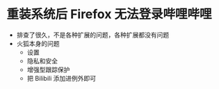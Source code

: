 # 重装系统后 Firefox 无法登录哔哩哔哩

- 排查了很久，不是各种扩展的问题，各种扩展都没有问题
- 火狐本身的问题
  - 设置
  - 隐私和安全
  - 增强型跟踪保护
  - 把 Bilibili 添加进例外即可